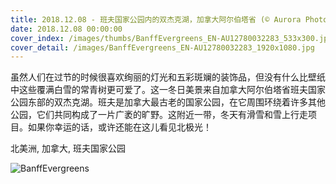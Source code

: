 ```yaml
---
title: 2018.12.08 - 班夫国家公园内的双杰克湖，加拿大阿尔伯塔省 (© Aurora Photos/Offset by Shutterstock)
date: 2018.12.08 00:00:00
cover_index: /images/thumbs/BanffEvergreens_EN-AU12780032283_533x300.jpg
cover_detail: /images/BanffEvergreens_EN-AU12780032283_1920x1080.jpg
---
```


虽然人们在过节的时候很喜欢绚丽的灯光和五彩斑斓的装饰品，但没有什么比壁纸中这些覆满白雪的常青树更可爱了。这一冬日美景来自加拿大阿尔伯塔省班夫国家公园东部的双杰克湖。班夫是加拿大最古老的国家公园，在它周围环绕着许多其他公园，它们共同构成了一片广袤的旷野。这附近一带，冬天有滑雪和雪上行走项目。如果你幸运的话，或许还能在这儿看见北极光！

北美洲, 加拿大, 班夫国家公园

![BanffEvergreens](/images/BanffEvergreens_EN-AU12780032283_1920x1080.jpg)
